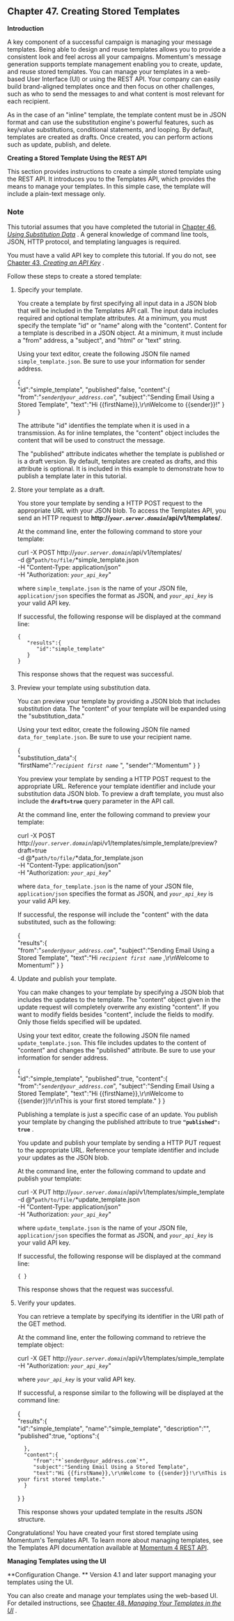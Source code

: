 ## Chapter 47. Creating Stored Templates

**Introduction**

A key component of a successful campaign is managing your message templates. Being able to design and reuse templates allows you to provide a consistent look and feel across all your campaigns. Momentum's message generation supports template management enabling you to create, update, and reuse stored templates. You can manage your templates in a web-based User Interface (UI) or using the REST API. Your company can easily build brand-aligned templates once and then focus on other challenges, such as who to send the messages to and what content is most relevant for each recipient.

As in the case of an "inline" template, the template content must be in JSON format and can use the substitution engine's powerful features, such as key/value substitutions, conditional statements, and looping. By default, templates are created as drafts. Once created, you can perform actions such as update, publish, and delete.

**Creating a Stored Template Using the REST API** 

This section provides instructions to create a simple stored template using the REST API. It introduces you to the Templates API, which provides the means to manage your templates. In this simple case, the template will include a plain-text message only.

### Note

This tutorial assumes that you have completed the tutorial in [Chapter 46, *Using Substitution Data*](substitution_data.php "Chapter 46. Using Substitution Data") . A general knowledge of command line tools, JSON, HTTP protocol, and templating languages is required.

You must have a valid API key to complete this tutorial. If you do not, see [Chapter 43, *Creating an API Key*](create_apikey.php "Chapter 43. Creating an API Key") .

Follow these steps to create a stored template:

1.  Specify your template.

    You create a template by first specifying all input data in a JSON blob that will be included in the Templates API call. The input data includes required and optional template attributes. At a minimum, you must specify the template "id" or "name" along with the "content". Content for a template is described in a JSON object. At a minimum, it must include a "from" address, a "subject", and "html" or "text" string.

    Using your text editor, create the following JSON file named `simple_template.json`. Be sure to use your information for sender address.

    {  
       "id":"simple_template",
       "published":false,
       "content":{  
          "from":"*`sender@your_address.com`*",
          "subject":"Sending Email Using a Stored Template",
          "text":"Hi {{firstName}},\r\nWelcome to {{sender}}!"
       }
    }

    The attribute "id" identifies the template when it is used in a transmission. As for inline templates, the "content" object includes the content that will be used to construct the message.

    The "published" attribute indicates whether the template is published or is a draft version. By default, templates are created as drafts, and this attribute is optional. It is included in this example to demonstrate how to publish a template later in this tutorial.

2.  Store your template as a draft.

    You store your template by sending a HTTP POST request to the appropriate URL with your JSON blob. To access the Templates API, you send an HTTP request to **http://*`your.server.domain`*/api/v1/templates/**.

    At the command line, enter the following command to store your template:

    curl -X POST http://*`your.server.domain`*/api/v1/templates/ \
    -d @*`path/to/file/`*simple_template.json \
    -H "Content-Type: application/json" \
    -H "Authorization: *`your_api_key`*"

    where `simple_template.json` is the name of your JSON file, `application/json` specifies the format as JSON, and *`your_api_key`* is your valid API key.

    If successful, the following response will be displayed at the command line:

    ```
    {  
       "results":{  
          "id":"simple_template"
       }
    }
    ```

    This response shows that the request was successful.

3.  Preview your template using substitution data.

    You can preview your template by providing a JSON blob that includes substitution data. The "content" of your template will be expanded using the "substitution_data."

    Using your text editor, create the following JSON file named `data_for_template.json`. Be sure to use your recipient name.

    {  
       "substitution_data":{  
          "firstName":"*`recipient first name`*            ",
          "sender":"Momentum"
       }
    }

    You preview your template by sending a HTTP POST request to the appropriate URL. Reference your template identifier and include your substitution data JSON blob. To preview a draft template, you must also include the **`draft=true`** query parameter in the API call.

    At the command line, enter the following command to preview your template:

    curl -X POST http://*`your.server.domain`*/api/v1/templates/simple_template/preview?draft=true \
    -d @*`path/to/file/`*data_for_template.json \
    -H "Content-Type: application/json" \
    -H "Authorization: *`your_api_key`*"

    where `data_for_template.json` is the name of your JSON file, `application/json` specifies the format as JSON, and *`your_api_key`* is your valid API key.

    If successful, the response will include the "content" with the data substituted, such as the following:

    {  
       "results":{  
          "from":"*`sender@your_address.com`*",
          "subject":"Sending Email Using a Stored Template",
          "text":"Hi *`recipient first name`*            ,\r\nWelcome to Momentum!"
       }
    }
4.  Update and publish your template.

    You can make changes to your template by specifying a JSON blob that includes the updates to the template. The "content" object given in the update request will completely overwrite any existing "content". If you want to modify fields besides "content", include the fields to modify. Only those fields specified will be updated.

    Using your text editor, create the following JSON file named `update_template.json`. This file includes updates to the content of "content" and changes the "published" attribute. Be sure to use your information for sender address.

    {  
       "id":"simple_template",
       "published":true,
       "content":{  
          "from":"*`sender@your_address.com`*",
          "subject":"Sending Email Using a Stored Template",
          "text":"Hi {{firstName}},\r\nWelcome to {{sender}}!\r\nThis is your first stored template."
       }
    }

    Publishing a template is just a specific case of an update. You publish your template by changing the published attribute to true **`"published": true`**      .

    You update and publish your template by sending a HTTP PUT request to the appropriate URL. Reference your template identifier and include your updates as the JSON blob.

    At the command line, enter the following command to update and publish your template:

    curl -X PUT http://*`your.server.domain`*/api/v1/templates/simple_template \
    -d @*`path/to/file/`*update_template.json \
    -H "Content-Type: application/json" \
    -H "Authorization: *`your_api_key`*"

    where `update_template.json` is the name of your JSON file, `application/json` specifies the format as JSON, and *`your_api_key`* is your valid API key.

    If successful, the following response will be displayed at the command line:

    `{ }`

    This response shows that the request was successful.

5.  Verify your updates.

    You can retrieve a template by specifying its identifier in the URI path of the GET method.

    At the command line, enter the following command to retrieve the template object:

    curl -X GET http://*`your.server.domain`*/api/v1/templates/simple_template \
    -H "Authorization: *`your_api_key`*"

    where *`your_api_key`* is your valid API key.

    If successful, a response similar to the following will be displayed at the command line:

    {  
       "results":{  
          "id":"simple_template",
          "name":"simple_template",
          "description":"",
          "published":true,
          "options":{  

          },
          "content":{  
             "from":"*`sender@your_address.com`*",
             "subject":"Sending Email Using a Stored Template",
             "text":"Hi {{firstName}},\r\nWelcome to {{sender}}!\r\nThis is your first stored template."
          }
       }
    }

    This response shows your updated template in the results JSON structure.

Congratulations! You have created your first stored template using Momentum's Templates API. To learn more about managing templates, see the Templates API documentation available at [Momentum 4 REST API](https://support.messagesystems.com/docs/web-rest/v1_index.html).

**Managing Templates using the UI** 

**Configuration Change. ** Version 4.1 and later support managing your templates using the UI.

You can also create and manage your templates using the web-based UI. For detailed instructions, see [Chapter 48, *Managing Your Templates in the UI*](web-ui.templates.php "Chapter 48. Managing Your Templates in the UI") .
